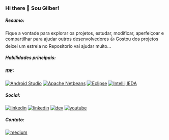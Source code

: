 ### Hi there 👋 Sou Gilber!
##### Resumo:
Fique a vontade para explorar os projetos, estudar, modificar, aperfeiçoar e compartilhar para ajudar outros desenvolvedores 👍
Gostou dos projetos deixei um estrela no Repositorio vai ajudar muito...
##### Habilidades principais:
##### IDE:
[![Android Studio](https://img.shields.io/badge/Android_Studio-3DDC84?style=for-the-badge&logo=android-studio&logoColor=white)]()
[![Apache Netbeans](https://img.shields.io/badge/apache%20netbeans-1B6AC6?style=for-the-badge&logo=apache%20netbeans%20IDE&logoColor=white)]()
[![Eclipse](https://img.shields.io/badge/Eclipse-2C2255?style=for-the-badge&logo=eclipse&logoColor=white)]()
[![Intellij IEDA](https://img.shields.io/badge/IntelliJ_IDEA-000000.svg?style=for-the-badge&logo=intellij-idea&logoColor=white)]()

##### Social:
[![linkedin](https://img.shields.io/badge/GitHub-100000?style=for-the-badge&logo=github&logoColor=whitee)](https://github.com/gilbercs/gilbercs)
[![linkedin](https://img.shields.io/badge/LinkedIn-0077B5?style=for-the-badge&logo=linkedin&logoColor=white)](https://www.linkedin.com/in/gilbercs)
[![dev](https://img.shields.io/badge/dev.to-0A0A0A?style=for-the-badge&logo=devdotto&logoColor=white)](https://dev.to/gilbercs)
[![youtube](https://img.shields.io/badge/YouTube-FF0000?style=for-the-badge&logo=youtube&logoColor=white)](https://www.youtube.com/@gilbercs)
##### Contato:
[![medium](https://img.shields.io/badge/WhatsApp-25D366?style=for-the-badge&logo=whatsapp&logoColor=white)](https://api.whatsapp.com/send?phone=92993124740)

